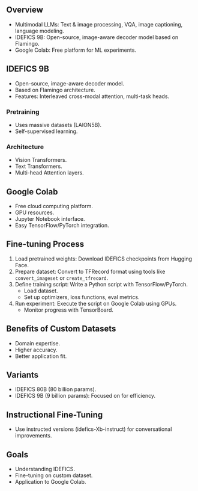## Overview
- Multimodal LLMs: Text & image processing, VQA, image captioning, language modeling.
- IDEFICS 9B: Open-source, image-aware decoder model based on Flamingo.
- Google Colab: Free platform for ML experiments.

## IDEFICS 9B
- Open-source, image-aware decoder model.
- Based on Flamingo architecture.
- Features: Interleaved cross-modal attention, multi-task heads.

### Pretraining
- Uses massive datasets (LAION5B).
- Self-supervised learning.

### Architecture
- Vision Transformers.
- Text Transformers.
- Multi-head Attention layers.

## Google Colab
- Free cloud computing platform.
- GPU resources.
- Jupyter Notebook interface.
- Easy TensorFlow/PyTorch integration.

## Fine-tuning Process
1. Load pretrained weights: Download IDEFICS checkpoints from Hugging Face.
2. Prepare dataset: Convert to TFRecord format using tools like `convert_imageset` or `create_tfrecord`.
3. Define training script: Write a Python script with TensorFlow/PyTorch.
   - Load dataset.
   - Set up optimizers, loss functions, eval metrics.
4. Run experiment: Execute the script on Google Colab using GPUs.
   - Monitor progress with TensorBoard.

## Benefits of Custom Datasets
- Domain expertise.
- Higher accuracy.
- Better application fit.

## Variants
- IDEFICS 80B (80 billion params).
- IDEFICS 9B (9 billion params): Focused on for efficiency.

## Instructional Fine-Tuning
- Use instructed versions (idefics-Xb-instruct) for conversational improvements.

## Goals
- Understanding IDEFICS.
- Fine-tuning on custom dataset.
- Application to Google Colab.
